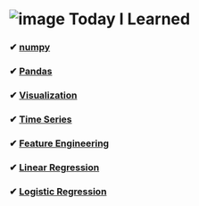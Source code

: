 #  ![image](https://ifh.cc/g/BpflK6.png) Today I Learned

### ✔ [numpy](https://github.com/ppurify/ML/tree/main/TIL/numpy)

### ✔ [Pandas](https://github.com/ppurify/ML/tree/main/TIL/Pandas)

### ✔ [Visualization](https://github.com/ppurify/ML/tree/main/TIL/VIZ)

### ✔ [Time Series](https://github.com/ppurify/ML/tree/main/TIL/TimeSeries)

### ✔ [Feature Engineering](https://github.com/ppurify/ML/tree/main/TIL/FeatureEngineering)

### ✔ [Linear Regression](https://github.com/ppurify/ML/tree/main/TIL/LinearRegression)

### ✔ [Logistic Regression](https://github.com/ppurify/ML/tree/main/TIL/LogisticRegrssion)